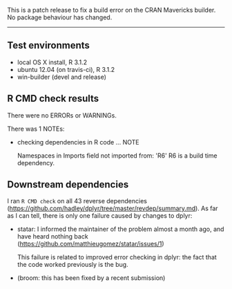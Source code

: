 This is a patch release to fix a build error on the CRAN Mavericks builder. No package behaviour has changed.

---

## Test environments

* local OS X install, R 3.1.2
* ubuntu 12.04 (on travis-ci), R 3.1.2
* win-builder (devel and release)

## R CMD check results

There were no ERRORs or WARNINGs.

There was 1 NOTEs:

* checking dependencies in R code ... NOTE
  
  Namespaces in Imports field not imported from: 'R6'
  R6 is a build time dependency.

## Downstream dependencies

I ran `R CMD check` on all 43 reverse dependencies (https://github.com/hadley/dplyr/tree/master/revdep/summary.md). As far as I can tell, there is only one failure caused by changes to dplyr:

* statar: I informed the maintainer of the problem almost a month ago,
  and have heard nothing back (https://github.com/matthieugomez/statar/issues/1)
  
  This failure is related to improved error checking in dplyr: the fact that 
  the code worked previously is the bug.

* (broom: this has been fixed by a recent submission)
